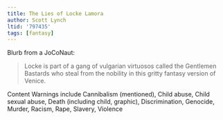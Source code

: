 ```yaml
---
title: The Lies of Locke Lamora
author: Scott Lynch
ltid: '797435'
tags: [fantasy]
---
```


Blurb from a JoCoNaut:

> Locke is part of a gang of vulgarian virtuosos called the Gentlemen Bastards
> who steal from the nobility in this gritty fantasy version of Venice.

Content Warnings include Cannibalism (mentioned), Child abuse, Child sexual
abuse, Death (including child, graphic), Discrimination, Genocide, Murder,
Racism, Rape, Slavery, Violence

